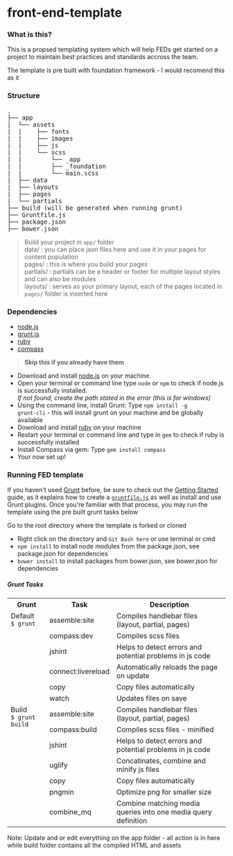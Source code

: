 # front-end-template
### What is this?
This is a propsed templating system which will help FEDs get started on a project to maintain best practices and standards accross the team.

The template is pre built with foundation framework - I would recomend this as it

### Structure

<pre>
.
├── app
|&nbsp;&nbsp;└── assets
|&nbsp;&nbsp;|&nbsp;&nbsp;&nbsp;&nbsp;├── fonts
|&nbsp;&nbsp;|&nbsp;&nbsp;&nbsp;&nbsp;├── images
|&nbsp;&nbsp;|&nbsp;&nbsp;&nbsp;&nbsp;├── js
|&nbsp;&nbsp;|&nbsp;&nbsp;&nbsp;&nbsp;└── scss
|&nbsp;&nbsp;|&nbsp;&nbsp;&nbsp;&nbsp;&nbsp;&nbsp;&nbsp;&nbsp;└── _app
|&nbsp;&nbsp;|&nbsp;&nbsp;&nbsp;&nbsp;&nbsp;&nbsp;&nbsp;&nbsp;├── _foundation
|&nbsp;&nbsp;|&nbsp;&nbsp;&nbsp;&nbsp;&nbsp;&nbsp;&nbsp;&nbsp;└── main.scss
|&nbsp;&nbsp;├── data
|&nbsp;&nbsp;├── layouts
|&nbsp;&nbsp;├── pages
|&nbsp;&nbsp;└── partials
├── build (will be generated when running grunt)
├── Gruntfile.js
├── package.json
├── bower.json
</pre>

> Build your project in <code>app/</code> folder <br>
data/ : you can place json files here and use it in your pages for content population <br>
pages/ : this is where you build your pages <br>
partials/ : partials can be a header or footer for multiple layout styles and can also be modules <br>
layouts/ : serves as your primary layout, each of the pages located in <code>pages/</code> folder is inserted here <br>

### Dependencies
- [node.js](http://nodejs.org/) <br>
- [grunt.js](http://gruntjs.com/) <br>
- [ruby](http://rubyinstaller.org/) <br>
- [compass](http://compass-style.org/install/) <br>

><strong>Skip this if you already have them</strong>
* Download and install [node.js](http://nodejs.org/) on your machine.
* Open your terminal or command line type <code>node</code> or <code>npm</code> to check if node.js is successfully installed. <br>
<em>If not found, create the path stated in the error (this is for windows)</em>
* Using the command line, install Grunt: Type <code>npm install -g grunt-cli</code> - this will install grunt on your machine and be globally available
* Download and install [ruby](http://rubyinstaller.org/) on your machine
* Restart your terminal or command line and type in <code>gem</code> to check if ruby is successfully installed
* Install Compass via gem: Type <code>gem install compass</code>
* Your now set up!

### Running FED template
<p>If you haven't used <a href="http://gruntjs.com/">Grunt</a> before, be sure to check out the <a href="http://gruntjs.com/getting-started">Getting Started</a> guide, as it explains how to create a <a href="http://gruntjs.com/sample-gruntfile"><code>gruntfile.js</code></a> as well as install and use Grunt plugins. Once you're familiar with that process, you may run the template using the pre built grunt tasks below</p>

Go to the root directory where the template is forked or cloned <br />
* Right click on the directory and <code>Git Bash here</code> or use terminal or cmd <br />
* <code>npm install</code> to install node modules from the package.json, see package.json for dependencies<br />
* <code>bower install</code> to install packages from bower.json, see bower.json for dependencies

##### Grunt Tasks
<table>
    <tr>
        <th>Grunt</th>
        <th>Task</th>
        <th>Description</th>
    </tr>
    <tr>
        <td rowspan="6" valign="top">Default  <br> <code>$ grunt</code></td>
        <td>assemble:site</td>
        <td>Compiles handlebar files (layout, partial, pages)</td>
    </tr>
    <tr>
        <td>compass:dev</td>
        <td>Compiles scss files</td>
    </tr>
    <tr>
        <td>jshint</td>
        <td>Helps to detect errors and potential problems in js code</td>
    </tr>
    <tr>
        <td>connect:livereload</td>
        <td>Automatically reloads the page on update</td>
    </tr>
    <tr>
        <td>copy</td>
        <td>Copy files automatically</td>
    </tr>
    <tr>
        <td>watch</td>
        <td>Updates files on save</td>
    </tr>
    <tr>
        <td rowspan="7" valign="top">Build <br> <code>$ grunt build</code></td>
        <td>assemble:site</td>
        <td>Compiles handlebar files (layout, partial, pages)</td>
    </tr>
    <tr>
        <td>compass:build</td>
        <td>Compiles scss files - minified</td>
    </tr>
    <tr>
        <td>jshint</td>
        <td>Helps to detect errors and potential problems in js code</td>
    </tr>
    <tr>
        <td>uglify</td>
        <td>Concatinates, combine and minify js files</td>
    </tr>
    <tr>
        <td>copy</td>
        <td>Copy files automatically</td>
    </tr>
    <tr>
        <td>pngmin</td>
        <td>Optimize png for smaller size</td>
    </tr>
    <tr>
        <td>combine_mq</td>
        <td>Combine matching media queries into one media query definition</td>
    </tr>
</table>

Note: Update and or edit everything on the app folder - all action is in here while build folder contains all the compiled HTML and assets





